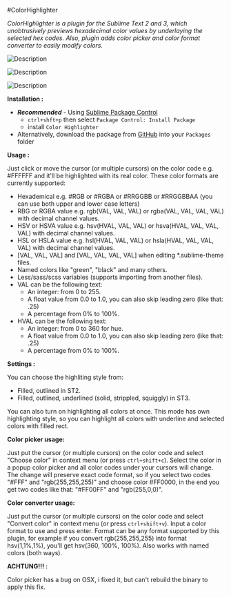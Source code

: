 #ColorHighlighter

_ColorHighlighter is a plugin for the Sublime Text 2 and 3, which unobtrusively previews hexadecimal color values by underlaying the selected hex codes. Also, plugin adds color picker and color format converter to easily modify colors._

![Description](http://i.imgur.com/aRtd2jf.png)

![Description](http://sametmax.com/wp-content/uploads/2013/04/hilight-color.gif)

![Description](http://sametmax.com/wp-content/uploads/2013/04/color-picker.gif)

**Installation :**

- **_Recommended_** - Using [Sublime Package Control](http://wbond.net/sublime_packages/package_control "Sublime Package Control")
    - `ctrl+shft+p` then select `Package Control: Install Package`
    - install `Color Highlighter`
- Alternatively, download the package from [GitHub](https://github.com/Monnoroch/ColorHighlighter "ColorHighlighter") into your `Packages` folder

**Usage :**

Just click or move the cursor (or multiple cursors) on the color code e.g. #FFFFFF and it'll be highlighted with its real color.
These color formats are currently supported:
- Hexademical e.g. #RGB or #RGBA or #RRGGBB or #RRGGBBAA (you can use both upper and lower case letters)
- RBG or RGBA value e.g. rgb(VAL, VAL, VAL) or rgba(VAL, VAL, VAL, VAL) with decimal channel values.
- HSV or HSVA value e.g. hsv(HVAL, VAL, VAL) or hsva(HVAL, VAL, VAL, VAL) with decimal channel values.
- HSL or HSLA value e.g. hsl(HVAL, VAL, VAL) or hsla(HVAL, VAL, VAL, VAL) with decimal channel values.
- [VAL, VAL, VAL] and [VAL, VAL, VAL, VAL] when editing *.sublime-theme files.
- Named colors like "green", "black" and many others.
- Less/sass/scss variables (supports importing from another files).
- VAL can be the following text:
  - An integer: from 0 to 255.
  - A float value from 0.0 to 1.0, you can also skip leading zero (like that: .25)
  - A percentage from 0% to 100%.
- HVAL can be the following text:
  - An integer: from 0 to 360 for hue.
  - A float value from 0.0 to 1.0, you can also skip leading zero (like that: .25)
  - A percentage from 0% to 100%.

**Settings :**

You can choose the highliting style from:
- Filled, outlined in ST2.
- Filled, outlined, underlined (solid, strippled, squiggly) in ST3.

You can also turn on highlighting all colors at once. This mode has own highlighting style, so you can highlight all colors with underline and selected colors with filled rect.

**Color picker usage:**

Just put the cursor (or multiple cursors) on the color code and select "Choose color" in context menu (or press `ctrl+shift+c`). Select the color in a popup color picker and all color codes under your cursors will change. The change will preserve exact code format, so if you select two codes "#FFF" and "rgb(255,255,255)" and choose color #FF0000, in the end you get two codes like that: "#FF00FF" and "rgb(255,0,0)".

**Color converter usage:**

Just put the cursor (or multiple cursors) on the color code and select "Convert color" in context menu (or press `ctrl+shift+v`). Input a color format to use and press enter.
Format can be any format supported by this plugin, for example if you convert rgb(255,255,255) into format hsv(1,1%,1%), you'll get hsv(360, 100%, 100%). Also works with named colors (both ways).


**ACHTUNG!!! :**

Color picker has a bug on OSX, i fixed it, but can't rebuild the binary to apply this fix.

